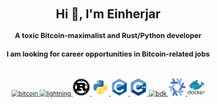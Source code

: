 <h1 align="center">Hi 👋, I'm Einherjar</h1>
<h3 align="center">A toxic Bitcoin-maximalist and Rust/Python developer</h3>

<h3 align="center">I am looking for career opportunities in Bitcoin-related jobs</h3>

<br>  

<p align="center">
  <a href="https://www.bitcoin.org" target="_blank" rel="noreferrer"> <img src="https://upload.wikimedia.org/wikipedia/commons/4/46/Bitcoin.svg" alt="bitcoin" width="40" height="40"/> </a>
  <a href="https://www.lightning.network" target="_blank" rel="noreferrer"> <img src="https://upload.wikimedia.org/wikipedia/commons/5/5a/Lightning_Network.svg" alt="lightning" width="40" height="40"/> </a>
    <a href="https://www.rust-lang.org" target="_blank" rel="noreferrer"> <img src="https://raw.githubusercontent.com/devicons/devicon/master/icons/rust/rust-plain.svg" alt="rust" width="40" height="40"/> </a>
    <a href="https://www.python.org" target="_blank" rel="noreferrer"> <img src="https://raw.githubusercontent.com/devicons/devicon/master/icons/python/python-original.svg" alt="python" width="40" height="40"/> </a>
  <a href="https://www.cprogramming.com/" target="_blank" rel="noreferrer"> <img src="https://raw.githubusercontent.com/devicons/devicon/master/icons/c/c-original.svg" alt="c" width="40" height="40"/> </a>
  <a href="https://www.w3schools.com/cpp/" target="_blank" rel="noreferrer"> <img src="https://raw.githubusercontent.com/devicons/devicon/master/icons/cplusplus/cplusplus-original.svg" alt="cplusplus" width="40" height="40"/> </a>
  <!--
  <a href="https://www.github.com/rust-bitcoin" target="_blank" rel="noreferrer"> <img src="https://avatars.githubusercontent.com/u/37084147?s=200&v=4" alt="bitcoin-rust" width="40" height="40"/> </a>
  -->
  <a href="https://www.bitcoindevkit.org" target="_blank" rel="noreferrer"> <img src="https://avatars.githubusercontent.com/u/62867074?s=200&v=4" alt="bdk" width="40" height="40"/> </a>
  <!--
  <a href="https://www.lightningdevkit.org" target="_blank" rel="noreferrer"> <img src="https://avatars.githubusercontent.com/u/60484029?s=200&v=4" alt="ldk" width="40" height="40"/> </a>
  -->
  <a href="https://www.nixos.org/" target="_blank" rel="noreferrer"> <img src="https://github.com/NixOS/nixos-artwork/raw/master/logo/nix-snowflake.svg" alt="nixos" width="40" height="40"/> </a>
  <a href="https://www.docker.com/" target="_blank" rel="noreferrer"> <img src="https://raw.githubusercontent.com/devicons/devicon/master/icons/docker/docker-original-wordmark.svg" alt="docker" width="40" height="40"/> </a>
  <!--
  <a href="https://kubernetes.io" target="_blank" rel="noreferrer"> <img src="https://www.vectorlogo.zone/logos/kubernetes/kubernetes-icon.svg" alt="kubernetes" width="40" height="40"/> </a>
    <a href="https://aws.amazon.com" target="_blank" rel="noreferrer"> <img src="https://raw.githubusercontent.com/devicons/devicon/master/icons/amazonwebservices/amazonwebservices-original-wordmark.svg" alt="aws" width="40" height="40"/> </a>
  -->
</p>

